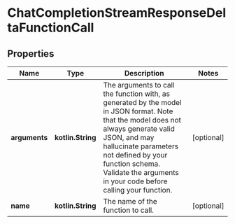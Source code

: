 
# ChatCompletionStreamResponseDeltaFunctionCall

## Properties
| Name | Type | Description | Notes |
| ------------ | ------------- | ------------- | ------------- |
| **arguments** | **kotlin.String** | The arguments to call the function with, as generated by the model in JSON format. Note that the model does not always generate valid JSON, and may hallucinate parameters not defined by your function schema. Validate the arguments in your code before calling your function. |  [optional] |
| **name** | **kotlin.String** | The name of the function to call. |  [optional] |



